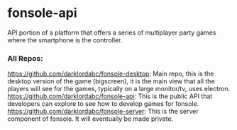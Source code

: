 # fonsole-api
API portion of a platform that offers a series of multiplayer party games where the smartphone is the controller.

### All Repos:
https://github.com/darklordabc/fonsole-desktop: Main repo, this is the desktop version of the game (bigscreen), it is the main view that all the players will see for the games, typically on a large monitor/tv, uses electron. 
https://github.com/darklordabc/fonsole-api: This is the public API that developers can explore to see how to develop games for fonsole.
https://github.com/darklordabc/fonsole-server: This is the server component of fonsole. It will eventually be made private.


